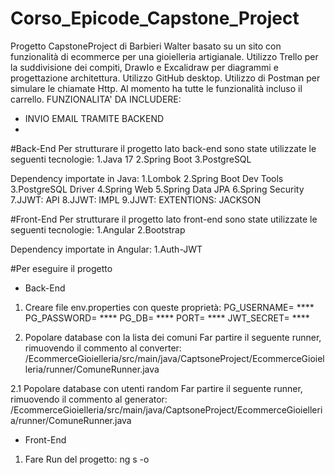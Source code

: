# Corso_Epicode_Capstone_Project
Progetto CapstoneProject di Barbieri Walter basato su un sito con funzionalità di ecommerce per una gioielleria artigianale. Utilizzo Trello per la suddivisione dei compiti, DrawIo e Excalidraw per diagrammi e progettazione architettura. Utilizzo GitHub desktop. Utilizzo di Postman per simulare le chiamate Http.
Al momento ha tutte le funzionalità incluso il carrello.
FUNZIONALITA' DA INCLUDERE:

- INVIO EMAIL TRAMITE BACKEND
- 
#Back-End
Per strutturare il progetto lato back-end sono state utilizzate le seguenti tecnologie:
1.Java 17
2.Spring Boot
3.PostgreSQL

Dependency importate in Java:
1.Lombok
2.Spring Boot Dev Tools
3.PostgreSQL Driver
4.Spring Web
5.Spring Data JPA
6.Spring Security
7.JJWT: API
8.JJWT: IMPL
9.JJWT: EXTENTIONS: JACKSON

#Front-End
Per strutturare il progetto lato front-end sono state utilizzate le seguenti tecnologie:
1.Angular
2.Bootstrap

Dependency importate in Angular:
1.Auth-JWT

#Per eseguire il progetto
* Back-End
1. Creare file env.properties con queste proprietà:
PG_USERNAME=  ****
PG_PASSWORD=  ****
PG_DB=  ****
PORT=  ****
JWT_SECRET= ****

2. Popolare database con la lista dei comuni
Far partire il seguente runner, rimuovendo il commento al converter:
/EcommerceGioielleria/src/main/java/CaptsoneProject/EcommerceGioielleria/runner/ComuneRunner.java

2.1 Popolare database con utenti random
Far partire il seguente runner, rimuovendo il commento al generator:
/EcommerceGioielleria/src/main/java/CaptsoneProject/EcommerceGioielleria/runner/ComuneRunner.java

* Front-End
1. Fare Run del progetto:
ng s -o



